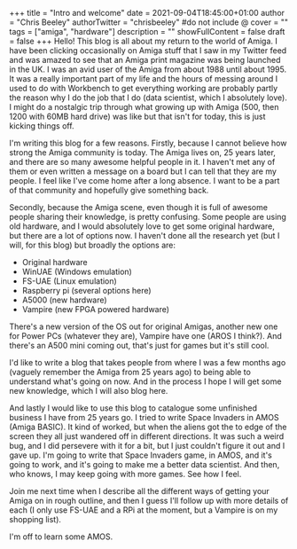 +++
title = "Intro and welcome"
date = 2021-09-04T18:45:00+01:00
author = "Chris Beeley"
authorTwitter = "chrisbeeley" #do not include @
cover = ""
tags = ["amiga", "hardware"]
description = ""
showFullContent = false
draft = false
+++
Hello! This blog is all about my return to the world of Amiga. I have been clicking occasionally on Amiga stuff that I saw in my Twitter feed and was amazed to see that an Amiga print magazine was being launched in the UK. I was an avid user of the Amiga from about 1988 until about 1995. It was a really important part of my life and the hours of messing around I used to do with Workbench to get everything working are probably partly the reason why I do the job that I do (data scientist, which I absolutely love). I might do a nostalgic trip through what growing up with Amiga (500, then 1200 with 60MB hard drive) was like but that isn't for today, this is just kicking things off.

I'm writing this blog for a few reasons. Firstly, because I cannot believe how strong the Amiga community is today. The Amiga lives on, 25 years later, and there are so many awesome helpful people in it. I haven't met any of them or even written a message on a board but I can tell that they are my people. I feel like I've come home after a long absence. I want to be a part of that community and hopefully give something back.

Secondly, because the Amiga scene, even though it is full of awesome people sharing their knowledge, is pretty confusing. Some people are using old hardware, and I would absolutely love to get some original hardware, but there are a lot of options now. I haven't done all the research yet (but I will, for this blog) but broadly the options are:

* Original hardware
* WinUAE (Windows emulation)
* FS-UAE (Linux emulation)
* Raspberry pi (several options here)
* A5000 (new hardware)
* Vampire (new FPGA powered hardware)

There's a new version of the OS out for original Amigas, another new one for Power PCs (whatever they are), Vampire have one (AROS I think?). And there's an A500 mini coming out, that's just for games but it's still cool.

I'd like to write a blog that takes people from where I was a few months ago (vaguely remember the Amiga from 25 years ago) to being able to understand what's going on now. And in the process I hope I will get some new knowledge, which I will also blog here. 

And lastly I would like to use this blog to catalogue some unfinished business I have from 25 years go. I tried to write Space Invaders in AMOS (Amiga BASIC). It kind of worked, but when the aliens got the to edge of the screen they all just wandered off in different directions. It was such a weird bug, and I did persevere with it for a bit, but I just couldn't figure it out and I gave up. I'm going to write that Space Invaders game, in AMOS, and it's going to work, and it's going to make me a better data scientist. And then, who knows, I may keep going with more games. See how I feel.

Join me next time when I describe all the different ways of getting your Amiga on in rough outline, and then I guess I'll follow up with more details of each (I only use FS-UAE and a RPi at the moment, but a Vampire is on my shopping list).

I'm off to learn some AMOS.